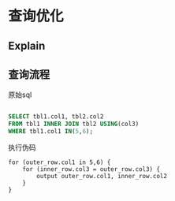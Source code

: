 # 查询优化

## Explain


## 查询流程

原始sql

```sql

SELECT tbl1.col1, tbl2.col2
FROM tbl1 INNER JOIN tbl2 USING(col3)
WHERE tbl1.col1 IN(5,6);
```

执行伪码

```
for (outer_row.col1 in 5,6) {
	for (inner_row.col3 = outer_row.col3) {
		output outer_row.col1, inner_row.col2
	}
}

```


